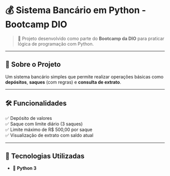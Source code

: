 # 💰 Sistema Bancário em Python - Bootcamp DIO  

> 📝 Projeto desenvolvido como parte do **Bootcamp da DIO** para praticar lógica de programação com Python.

---

## 🚀 Sobre o Projeto  
Um sistema bancário simples que permite realizar operações básicas como **depósitos**, **saques** (com regras) e **consulta de extrato**.

---

## 🛠️ Funcionalidades  
✅ Depósito de valores  
✅ Saque com limite diário (3 saques)  
✅ Limite máximo de R$ 500,00 por saque  
✅ Visualização de extrato com saldo atual  

---

## 🧰 Tecnologias Utilizadas  
- 🐍 **Python 3**

